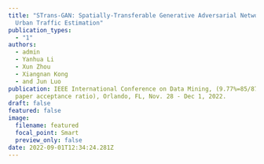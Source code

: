```yaml
---
title: "STrans-GAN: Spatially-Transferable Generative Adversarial Networks for
  Urban Traffic Estimation"
publication_types:
  - "1"
authors:
  - admin
  - Yanhua Li
  - Xun Zhou
  - Xiangnan Kong
  - and Jun Luo
publication: IEEE International Conference on Data Mining, (9.77%=85/870 Full
  paper acceptance ratio), Orlando, FL, Nov. 28 - Dec 1, 2022.
draft: false
featured: false
image:
  filename: featured
  focal_point: Smart
  preview_only: false
date: 2022-09-01T12:34:24.281Z
---
```

